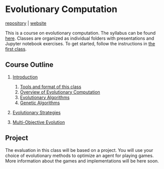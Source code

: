 # Evolutionary Computation

[repository](https://github.com/d9w/evolution/) | [website](https://d9w.github.io/evolution/)

This is a course on evolutionary computation. The syllabus can be found
[here](syllabus.pdf). Classes are organized as individual folders with
presentations and Jupyter notebook exercises. To get started, follow the
instructions in [the first class](1_introduction).

## Course Outline

1. [Introduction](1_introduction)

    1. [Tools and format of this class](https://d9w.github.io/evolution/1_introduction/1_tools.html/)
    2. [Overview of Evolutionary Computation](https://d9w.github.io/evolution/1_introduction/2_overview.html/)
    3. [Evolutionary Algorithms](https://github.com/d9w/evolution/blob/master/1_introduction/3_EAs.ipynb)
    4. [Genetic Algorithms](https://github.com/d9w/evolution/blob/master/1_introduction/3_GAs.ipynb)

2. [Evolutionary Strategies](2_strategies)
3. [Multi-Objective Evolution](3_moo)

## Project

The evaluation in this class will be based on a project. You will use your
choice of evolutionary methods to optimize an agent for playing games. More
information about the games and implementations will be here soon.
